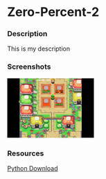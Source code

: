 <h1>Zero-Percent-2</h1>

<h3>Description</h3>

<p>
   This is my description
   </p>
  
  <h3>Screenshots</h3>
<img src="https://github.com/jlee7882/Zero-Percent-2/blob/master/Zero%20Percent/Linkcap.PNG" width="200px">

<h3>Resources</h3>
<a href="https://www.python.org/downloads/"> Python Download</a>
